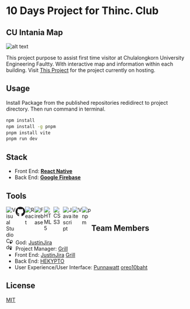# 10 Days Project for Thinc. Club
## CU Intania Map 

![alt text](https://github.com/HEKYPTO/Project10Days/blob/temp/demo/src/assets/Logo.png?raw=true)

This project purpose to assist first time visitor at Chulalongkorn University Engineering Faultty. With interactive map and information within each building. Visit [This Project](https://map.imjustin.dev/) for the project currently on hosting. 

## Usage
Install Package from the published repositories redidirect to project directory.
Then run command in terminal.
```bash
npm install
npm install -g pnpm
pnpm install vite
pnpm run dev
```
## Stack
- Front End: **[React Native](https://reactnative.dev)**
- Back End: **[Google Firebase](https://firebase.google.com/)**
  
## Tools
<img align="left" alt="Visual Studio Code" width="26px" src="https://img.icons8.com/color/48/000000/visual-studio-code-2019.png" />
<img align="left" alt="GitHub" width="26px" src="https://raw.githubusercontent.com/github/explore/78df643247d429f6cc873026c0622819ad797942/topics/github/github.png" />
<img align="left" alt="React" width="26px" src="https://upload.wikimedia.org/wikipedia/commons/a/a7/React-icon.svg" />
<img align="left" alt="Firebase" width="26px" src="https://github.com/HEKYPTO/Project10Days/blob/temp/demo/src/assets/firebase-removebg-preview.png?raw=true" />
<img align="left" alt="HTML5" width="26px" src="https://upload.wikimedia.org/wikipedia/commons/3/38/HTML5_Badge.svg" />
<img align="left" alt="CSS3" width="26px" src="https://upload.wikimedia.org/wikipedia/commons/6/62/CSS3_logo.svg" />
<img align="left" alt="Javascript" width="26px" src="https://upload.wikimedia.org/wikipedia/commons/9/99/Unofficial_JavaScript_logo_2.svg" />
<img align="left" alt="Vite" width="26px" src="https://upload.wikimedia.org/wikipedia/commons/f/f1/Vitejs-logo.svg" />
<img align="left" alt="pnpm" width="26px" src="https://d33wubrfki0l68.cloudfront.net/aad219b6c931cebb53121dcda794f6180d9e4397/17f34/assets/images/pnpm-standard-79c9dbb2e99b8525ae55174580061e1b.svg" />
<br />

## Team Members
- God: [JustinJira](https://github.com/JusJira)
- Project Manager: [Grill](https://github.com/gri11)
- Front End: [JustinJira](https://github.com/JusJira) [Grill](https://github.com/gri11)
- Back End: [HEKYPTO](https://github.com/HEKYPTO)
- User Experience/User Interface: [Punnawatt](https://github.com/Punnawatt) [oreo10baht](https://github.com/oreo10baht?tab=repositories)

## License
[MIT](https://choosealicense.com/licenses/mit/)
